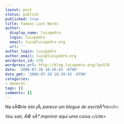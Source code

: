 ```yaml
---
layout: post
status: publish
published: true
title: Famous Last Words
author:
  display_name: luispedro
  login: luispedro
  email: luis@luispedro.org
  url: ''
author_login: luispedro
author_email: luis@luispedro.org
wordpress_id: 578
wordpress_url: http://blog.luispedro.org/?p=578
date: '2006-07-28 18:39:43 -0700'
date_gmt: '2006-07-28 18:39:43 -0700'
categories:
- General
tags: []
comments: []
---
```

<p>Na s&Atilde;&copy;rie <i>isto j&Atilde;&iexcl; parece um blogue de escrit&Atilde;&sup3;rio<&#47;i>:</p>
<p><cite>Vou sair, &Atilde;&copy; s&Atilde;&sup3; imprimir aqui uma coisa.<&#47;cite></p>
